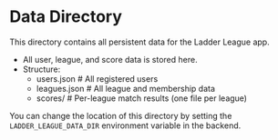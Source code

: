 # Data Directory

This directory contains all persistent data for the Ladder League app.

- All user, league, and score data is stored here.
- Structure:
  - users.json         # All registered users
  - leagues.json       # All league and membership data
  - scores/            # Per-league match results (one file per league)

You can change the location of this directory by setting the `LADDER_LEAGUE_DATA_DIR` environment variable in the backend.

